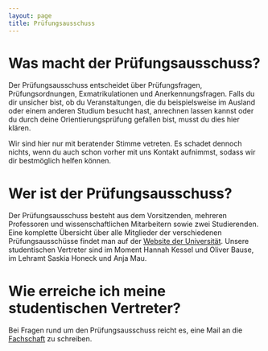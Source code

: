 ```yaml
---
layout: page
title: Prüfungsausschuss
---
```


# Was macht der Prüfungsausschuss?
Der Prüfungsausschuss entscheidet über Prüfungsfragen, Prüfungsordnungen, Exmatrikulationen und Anerkennungsfragen. Falls du dir unsicher bist, ob du Veranstaltungen, die du beispielsweise im Ausland oder einem anderen Studium besucht hast, anrechnen lassen kannst oder du durch deine Orientierungsprüfung gefallen bist, musst du dies hier klären.

Wir sind hier nur mit beratender Stimme vetreten. Es schadet dennoch nichts, wenn du auch schon vorher mit uns Kontakt aufnimmst, sodass wir dir bestmöglich helfen können.

# Wer ist der Prüfungsausschuss?
Der Prüfungsausschuss besteht aus dem Vorsitzenden, mehreren Professoren und wissenschaftlichen Mitarbeitern sowie zwei Studierenden. Eine komplette Übersicht über alle Mitglieder der verschiedenen Prüfungsausschüsse findet man auf der [Website der Universität](https://uni-tuebingen.de/de/74378). Unsere studentischen Vertreter sind im Moment Hannah Kessel und Oliver Bause, im Lehramt Saskia Honeck und Anja Mau.

# Wie erreiche ich meine studentischen Vertreter?
Bei Fragen rund um den Prüfungsausschuss reicht es, eine Mail an die [Fachschaft](mailto:fsi@fsi.uni-tuebingen.de) zu schreiben.
